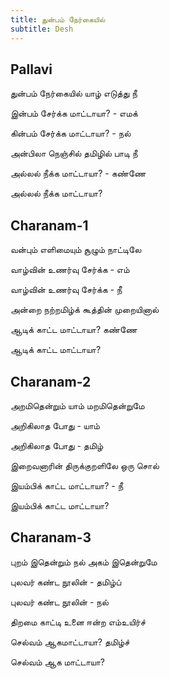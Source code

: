 ```yaml
---
title: துன்பம் நேர்கையில்
subtitle: Desh
---
```


## Pallavi

துன்பம் நேர்கையில் யாழ் எடுத்து நீ

இன்பம் சேர்க்க மாட்டாயா? - எமக் 

கின்பம் சேர்க்க மாட்டாயா? - நல் 

அன்பிலா நெஞ்சில் தமிழில் பாடி நீ 

அல்லல் நீக்க மாட்டாயா? - கண்ணே 

அல்லல் நீக்க மாட்டாயா?

## Charanam-1

வன்பும் எளிமையும் சூழும் நாட்டிலே 

வாழ்வின் உணர்வு சேர்க்க - எம் 

வாழ்வின் உணர்வு சேர்க்க - நீ 

அன்றை நற்றமிழ்க் கூத்தின் முறையினால் 

ஆடிக் காட்ட மாட்டாயா? கண்ணே 

ஆடிக் காட்ட மாட்டாயா?

## Charanam-2

அறமிதென்றும் யாம் மறமிதென்றுமே 

அறிகிலாத போது - யாம் 

அறிகிலாத போது - தமிழ் 

இறைவனாரின் திருக்குறளிலே ஒரு சொல் 

இயம்பிக் காட்ட மாட்டாயா? - நீ

இயம்பிக் காட்ட மாட்டாயா?

## Charanam-3

புறம் இதென்றும் நல் அகம் இதென்றுமே 

புலவர் கண்ட நூலின் - தமிழ்ப் 

புலவர் கண்ட நூலின் - நல் 

திறமை காட்டி உனை ஈன்ற எம்உயிர்ச் 

செல்வம் ஆகமாட்டாயா? தமிழ்ச் 

செல்வம் ஆக மாட்டாயா?